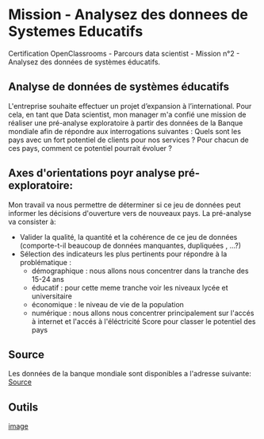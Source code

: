 # Mission - Analysez des donnees de Systemes Educatifs
Certification OpenClassrooms - Parcours data scientist - Mission n°2 - Analysez des données de systèmes éducatifs.

## Analyse de données de systèmes éducatifs

L'entreprise souhaite effectuer un projet d’expansion à l’international. Pour cela, en tant que Data scientist, mon manager m'a confié une mission de réaliser une pré-analyse exploratoire à partir des données de la Banque mondiale afin de répondre aux interrogations suivantes :
Quels sont les pays avec un fort potentiel de clients pour nos services ?
Pour chacun de ces pays, comment ce potentiel pourrait évoluer ?

## Axes d'orientations poyr analyse pré-exploratoire: 

Mon travail va nous permettre de déterminer si ce jeu de données peut informer les décisions d'ouverture vers de nouveaux pays. La pré-analyse va consister à:
- Valider la qualité, la quantité et la cohérence de ce jeu de données (comporte-t-il beaucoup de données manquantes, dupliquées , ...?)
- Sélection des indicateurs les plus pertinents pour répondre à la problématique :
  - démographique : nous allons nous concentrer dans la tranche des 15-24 ans
  - éducatif : pour cette meme tranche voir les niveaux lycée et universitaire
  - économique : le niveau de vie de la population
  - numérique : nous allons nous concentrer principalement sur l'accés à internet et l'accés à l'éléctricité
Score pour classer le potentiel des pays

## Source 

Les données de la banque mondiale sont disponibles a l'adresse suivante: 
[Source](https://datacatalog.worldbank.org/dataset/education-statistics)

## Outils 

[image](https://github.com/bibakali/Mission-Analysez-des-donnees-de-Systemes-Educatifs/assets/28358329/b0e28d71-ffcb-4214-ab01-5666b357ab93)


